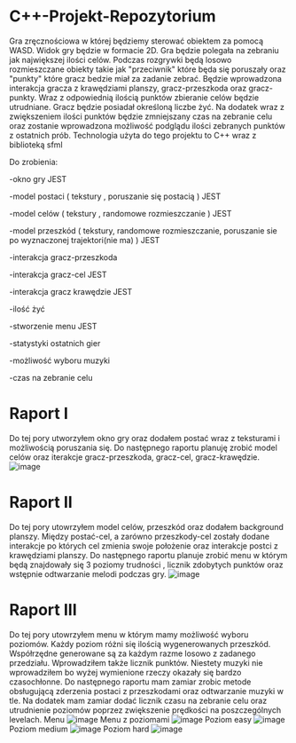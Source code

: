 # C++-Projekt-Repozytorium

Gra zręcznościowa w której będziemy sterować obiektem za pomocą WASD.
Widok gry będzie w formacie 2D. 
Gra będzie polegała na zebraniu jak największej ilości celów. 
Podczas rozgrywki będą losowo rozmieszczane obiekty takie jak "przeciwnik" które będa się poruszały oraz "punkty" które gracz bedzie miał za zadanie zebrać.
Będzie wprowadzona interakcja gracza z krawędziami planszy, gracz-przeszkoda oraz gracz-punkty.
Wraz z odpowiednią ilością punktów zbieranie celów będzie utrudniane.
Gracz będzie posiadał określoną liczbe żyć.
Na dodatek wraz z zwiększeniem ilości punktów będzie zmniejszany czas na zebranie celu oraz zostanie wprowadzona możliwość podglądu ilości zebranych punktów z ostatnich prób.
Technologia użyta do tego projektu to C++ wraz z biblioteką sfml

Do zrobienia:

-okno gry JEST

-model postaci ( tekstury , poruszanie się postacią ) JEST

-model celów  ( tekstury , randomowe rozmieszczanie ) JEST

-model przeszkód ( tekstury, randomowe rozmieszczanie, poruszanie sie po wyznaczonej trajektori(nie ma) )  JEST

-interakcja gracz-przeszkoda 

-interakcja gracz-cel JEST

-interakcja gracz krawędzie JEST

-ilość żyć

-stworzenie menu JEST

-statystyki ostatnich gier

-możliwość wyboru muzyki  

-czas na zebranie celu 

 # Raport I
 Do tej pory utworzyłem okno gry oraz dodałem postać wraz z teksturami i możliwością poruszania się. Do następnego raportu planuję zrobić model celów oraz iterakcje gracz-przeszkoda, gracz-cel, gracz-krawędzie.
![image](https://github.com/szymon123xxx/Cpp-Projekt-Repozytorium/blob/main/zdj%C4%99cia/poczatek.png)

 # Raport II
 Do tej pory utowrzyłem model celów, przeszkód oraz dodałem background planszy. Między postać-cel, a zarówno przeszkody-cel zostały dodane interakcje po których cel zmienia swoje położenie oraz interakcje postci z krawędziami planszy. 
 Do następnego raportu planuje zrobić menu w którym będą znajdowały się 3 poziomy trudności , licznik zdobytych punktów oraz wstępnie odtwarzanie melodi podczas gry. 
 ![image](https://github.com/szymon123xxx/Cpp-Projekt-Repozytorium/blob/main/zdj%C4%99cia/raport_2.png)
 
 # Raport III
 Do tej pory utowrzyłem menu w którym mamy możliwość wyboru poziomów. Każdy poziom różni się ilością wygenerowanych przeszkód. Współrzędne generowane są za każdym razme losowo z zadanego przedziału. Wprowadziłem także licznik punktów. Niestety muzyki nie wprowadziłem bo wyżej wymienione rzeczy okazały się bardzo czasochłonne. Do następnego raportu mam zamiar zrobic metode obsługującą zderzenia postaci z przeszkodami oraz odtwarzanie muzyki w tle. Na dodatek mam zamiar dodać licznik czasu na zebranie celu oraz utrudnienie poziomów poprzez zwiększenie prędkości na poszczególnych levelach.
 Menu
 ![image](https://github.com/szymon123xxx/Cpp-Projekt-Repozytorium/blob/main/zdj%C4%99cia/raport3menu1.png)
 Menu z poziomami
 ![image](https://github.com/szymon123xxx/Cpp-Projekt-Repozytorium/blob/main/zdj%C4%99cia/raport3menu2.png)
 Poziom easy
 ![image](https://github.com/szymon123xxx/Cpp-Projekt-Repozytorium/blob/main/zdj%C4%99cia/raport3easy.png)
  Poziom medium
 ![image](https://github.com/szymon123xxx/Cpp-Projekt-Repozytorium/blob/main/zdj%C4%99cia/raport3medium.png)
  Poziom hard
 ![image](https://github.com/szymon123xxx/Cpp-Projekt-Repozytorium/blob/main/zdj%C4%99cia/raport3hard.png)
